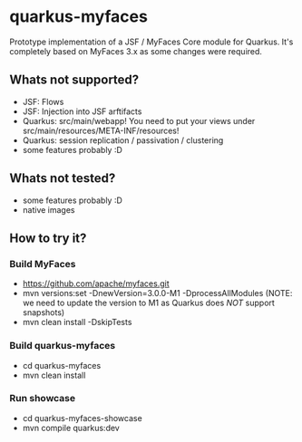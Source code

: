 # quarkus-myfaces

Prototype implementation of a JSF / MyFaces Core module for Quarkus. 
It's completely based on MyFaces 3.x as some changes were required.

## Whats not supported?
- JSF: Flows
- JSF: Injection into JSF arftifacts
- Quarkus: src/main/webapp! You need to put your views under src/main/resources/META-INF/resources!
- Quarkus: session replication / passivation / clustering
- some features probably :D

## Whats not tested?
- some features probably :D
- native images

## How to try it?

### Build MyFaces
- https://github.com/apache/myfaces.git 
- mvn versions:set -DnewVersion=3.0.0-M1 -DprocessAllModules (NOTE: we need to update the version to M1 as Quarkus does _NOT_ support snapshots)
- mvn clean install -DskipTests



### Build quarkus-myfaces
- cd quarkus-myfaces
- mvn clean install

### Run showcase
- cd quarkus-myfaces-showcase
- mvn compile quarkus:dev
